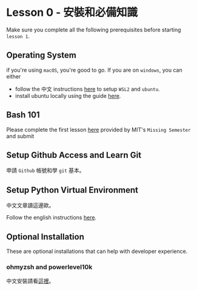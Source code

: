 # Lesson 0 - 安裝和必備知識
Make sure you complete all the following prerequisites before starting `lesson 1`.

## Operating System
if you're using `macOS`, you're good to go. If you are on `windows`, you can either
* follow the 中文 instructions [here](https://docs.google.com/document/d/1EFyoKYi9EbRoJIhzJZHb6DwLKQOAy0yQCuj5b2nNQFQ/edit) to setup `WSL2` and `ubuntu`.
* install ubuntu locally using the guide [here](https://ubuntu.com/tutorials/install-ubuntu-desktop#1-overview).

## Bash 101
Please complete the first lesson [here](https://missing.csail.mit.edu/2020/course-shell/) provided by MIT's `Missing Semester` and submit

## Setup Github Access and Learn Git
申請 `Github` 帳號和學 `git` 基本。

## Setup Python Virtual Environment
中文文章讀這邊歐。

Follow the english instructions [here](https://bootyburglar.medium.com/marie-kondo-your-python-dev-environment-391485be9b3f).


## Optional Installation
These are optional installations that can help with developer experience.
### ohmyzsh and powerlevel10k
中文安裝請看[這裡](https://www.notion.so/terminal-oh-my-zsh-powerlevel10k-ba3aff2bfc3643f1a28600617e677d98)。

